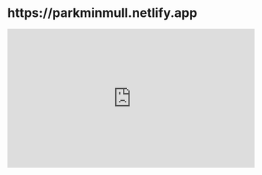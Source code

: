 
<h1> https://parkminmull.netlify.app </h1>





<iframe width="560" height="315" src="https://www.youtube.com/embed/-ZnmG18caJ4" title="YouTube video player" frameborder="0" allow="accelerometer; autoplay; clipboard-write; encrypted-media; gyroscope; picture-in-picture; web-share" allowfullscreen></iframe>
